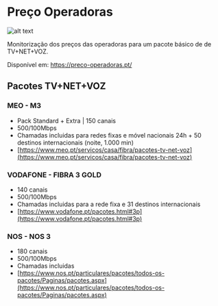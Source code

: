 # Preço Operadoras

![alt text](https://preco-operadoras.pt/images/logo_md.png "Preço Operadoras")

Monitorização dos preços das operadoras para um pacote básico de de TV+NET+VOZ.

Disponível em: https://preco-operadoras.pt/


## Pacotes TV+NET+VOZ

### MEO - M3
* Pack Standard + Extra | 150 canais
* 500/100Mbps
* Chamadas incluidas para redes fixas e móvel nacionais 24h + 50 destinos internacionais (noite, 1.000 min)
* [https://www.meo.pt/servicos/casa/fibra/pacotes-tv-net-voz](https://www.meo.pt/servicos/casa/fibra/pacotes-tv-net-voz)

### VODAFONE - FIBRA 3 GOLD
* 140 canais
* 500/100Mbps
* Chamadas incluidas para a rede fixa e 31 destinos internacionais
* [https://www.vodafone.pt/pacotes.html#3p](https://www.vodafone.pt/pacotes.html#3p)

### NOS - NOS 3
* 180 canais
* 500/100Mbps
* Chamadas incluidas
* [https://www.nos.pt/particulares/pacotes/todos-os-pacotes/Paginas/pacotes.aspx](https://www.nos.pt/particulares/pacotes/todos-os-pacotes/Paginas/pacotes.aspx)
